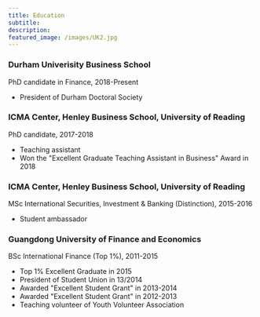 ```yaml
---
title: Education 
subtitle: 
description:
featured_image: /images/UK2.jpg
---
```


### Durham Univerisity Business School 
PhD candidate in Finance, 2018-Present 

* President of Durham Doctoral Society 

### ICMA Center, Henley Business School, University of Reading 
PhD candidate, 2017-2018

* Teaching assistant 
* Won the "Excellent Graduate Teaching Assistant in Business" Award in 2018

### ICMA Center, Henley Business School, University of Reading 
MSc International Securities, Investment & Banking (Distinction), 2015-2016

* Student ambassador

### Guangdong University of Finance and Economics
BSc International Finance (Top 1%), 2011-2015

* Top 1% Excellent Graduate in 2015
* President of Student Union in 13/2014
* Awarded "Excellent Student Grant" in 2013-2014
* Awarded "Excellent Student Grant" in 2012-2013
* Teaching volunteer of Youth Volunteer Association


